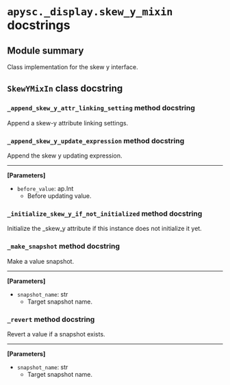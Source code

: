 # `apysc._display.skew_y_mixin` docstrings

## Module summary

Class implementation for the skew y interface.

## `SkewYMixIn` class docstring

### `_append_skew_y_attr_linking_setting` method docstring

Append a skew-y attribute linking settings.

### `_append_skew_y_update_expression` method docstring

Append the skew y updating expression.<hr>

**[Parameters]**

- `before_value`: ap.Int
  - Before updating value.

### `_initialize_skew_y_if_not_initialized` method docstring

Initialize the _skew_y attribute if this instance does not initialize it yet.

### `_make_snapshot` method docstring

Make a value snapshot.<hr>

**[Parameters]**

- `snapshot_name`: str
  - Target snapshot name.

### `_revert` method docstring

Revert a value if a snapshot exists.<hr>

**[Parameters]**

- `snapshot_name`: str
  - Target snapshot name.